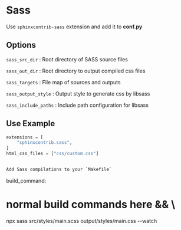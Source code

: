 # Sass 

Use `sphinxcontrib-sass` extension and add it to **conf.py**

## Options


`sass_src_dir`
: Root directory of SASS source files

`sass_out_dir`
: Root directory to output compiled css files

`sass_targets`
: File map of sources and outputs

`sass_output_style`
: Output style to generate css by libsass

`sass_include_paths`
: Include path configuration for libsass

## Use Example

```python
extensions = [
    "sphinxcontrib.sass",
]
html_css_files = ["css/custom.css"]


Add Sass compilations to your `Makefile`

```
build_command: 
  # normal build commands here && \
  npx sass src/styles/main.scss output/styles/main.css --watch

```

